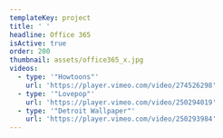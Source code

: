 ```yaml
---
templateKey: project
title: ' '
headline: Office 365
isActive: true
order: 200
thumbnail: assets/office365_x.jpg
videos:
  - type: '"Howtoons"'
    url: 'https://player.vimeo.com/video/274526298'
  - type: '"Lovepop"'
    url: 'https://player.vimeo.com/video/250294019'
  - type: '"Detroit Wallpaper"'
    url: 'https://player.vimeo.com/video/250293984'
---
```

